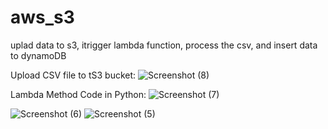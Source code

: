 # aws_s3
uplad data to s3, itrigger lambda function, process the csv, and insert data to dynamoDB

Upload CSV file to tS3 bucket:
![Screenshot (8)](https://github.com/arnav-snowleo/aws_s3/assets/68443456/2e844507-6035-4e73-b578-3665a64556f3)

Lambda Method Code in Python:
![Screenshot (7)](https://github.com/arnav-snowleo/aws_s3/assets/68443456/f77c1195-4ffe-452f-b68a-6cc65abac3cd)

![Screenshot (6)](https://github.com/arnav-snowleo/aws_s3/assets/68443456/1d251012-1d37-4719-b226-5d0e601282df)
![Screenshot (5)](https://github.com/arnav-snowleo/aws_s3/assets/68443456/250f9a12-9894-403a-9022-3b8ab3c957dc)

